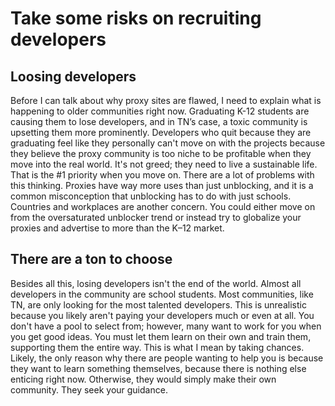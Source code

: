 # Take some risks on recruiting developers

## Loosing developers

Before I can talk about why proxy sites are flawed, I need to explain what is happening to older communities right now. Graduating K-12 students are causing them to lose developers, and in TN’s case, a toxic community is upsetting them more prominently. Developers who quit because they are graduating feel like they personally can't move on with the projects because they believe the proxy community is too niche to be profitable when they move into the real world. It's not greed; they need to live a sustainable life. That is the #1 priority when you move on. There are a lot of problems with this thinking. Proxies have way more uses than just unblocking, and it is a common misconception that unblocking has to do with just schools. Countries and workplaces are another concern. You could either move on from the oversaturated unblocker trend or instead try to globalize your proxies and advertise to more than the K–12 market.

## There are a ton to choose

Besides all this, losing developers isn't the end of the world. Almost all developers in the community are school students. Most communities, like TN, are only looking for the most talented developers. This is unrealistic because you likely aren't paying your developers much or even at all. You don't have a pool to select from; however, many want to work for you when you get good ideas. You must let them learn on their own and train them, supporting them the entire way. This is what I mean by taking chances. Likely, the only reason why there are people wanting to help you is because they want to learn something themselves, because there is nothing else enticing right now. Otherwise, they would simply make their own community. They seek your guidance.

